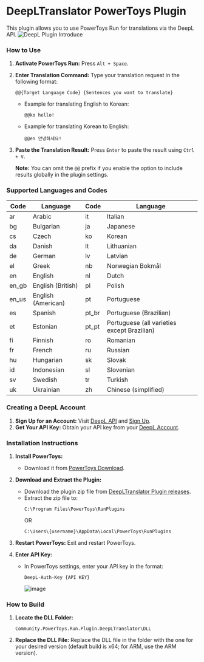# DeepLTranslator PowerToys Plugin

This plugin allows you to use PowerToys Run for translations via the DeepL API.
![DeepL Plugin Introduce](https://github.com/patcher454/DeepLTranslatorPowerToys/assets/34996184/ba435959-6dd5-4315-94af-45a1b487306d)  

### How to Use

1. **Activate PowerToys Run:** Press `Alt + Space`.
2. **Enter Translation Command:** Type your translation request in the following format:
   ```
   @@{Target Language Code} {Sentences you want to translate}
   ```

   - Example for translating English to Korean:
     ```
     @@ko hello!
     ```
   - Example for translating Korean to English:
     ```
     @@en 안녕하세요!
     ```

3. **Paste the Translation Result:** Press `Enter` to paste the result using `Ctrl + V`.

   **Note:** You can omit the `@@` prefix if you enable the option to include results globally in the plugin settings.

### Supported Languages and Codes

| Code | Language                | Code | Language                                     |
|------|-------------------------|------|----------------------------------------------|
| ar   | Arabic                  | it   | Italian                                      |
| bg   | Bulgarian               | ja   | Japanese                                     |
| cs   | Czech                   | ko   | Korean                                       |
| da   | Danish                  | lt   | Lithuanian                                   |
| de   | German                  | lv   | Latvian                                      |
| el   | Greek                   | nb   | Norwegian Bokmål                             |
| en   | English                 | nl   | Dutch                                        |
| en_gb| English (British)       | pl   | Polish                                       |
| en_us| English (American)      | pt   | Portuguese                                   |
| es   | Spanish                 | pt_br| Portuguese (Brazilian)                       |
| et   | Estonian                | pt_pt| Portuguese (all varieties except Brazilian)  |
| fi   | Finnish                 | ro   | Romanian                                     |
| fr   | French                  | ru   | Russian                                      |
| hu   | Hungarian               | sk   | Slovak                                       |
| id   | Indonesian              | sl   | Slovenian                                    |
| sv   | Swedish                 | tr   | Turkish                                      |
| uk   | Ukrainian               | zh   | Chinese (simplified)                         |

### Creating a DeepL Account

1. **Sign Up for an Account:** Visit [DeepL API](https://www.deepl.com/pro-api?cta=header-pro-api) and [Sign Up](https://www.deepl.com/signup?cta=checkout).
2. **Get Your API Key:** Obtain your API key from your [DeepL Account](https://www.deepl.com/your-account/keys).

### Installation Instructions

1. **Install PowerToys:**
   - Download it from [PowerToys Download](https://learn.microsoft.com/en-us/windows/powertoys/install).

2. **Download and Extract the Plugin:**
   - Download the plugin zip file from [DeepLTranslator Plugin releases](https://github.com/patcher454/DeepLTranslatorPowerToys/releases/).
   - Extract the zip file to:
     ```
     C:\Program Files\PowerToys\RunPlugins
     ```
     OR
     ```
     C:\Users\{username}\AppData\Local\PowerToys\RunPlugins
     ```
3. **Restart PowerToys:** Exit and restart PowerToys.

4. **Enter API Key:**
   - In PowerToys settings, enter your API key in the format:
     ```
     DeepL-Auth-Key {API KEY}
     ```
     ![image](https://github.com/patcher454/DeepLTranslatorPowerToys/assets/34996184/143849c9-4288-4af2-acc0-24f59e272f33)  
  

### How to Build

1. **Locate the DLL Folder:**
   ```
   Community.PowerToys.Run.Plugin.DeepLTranslator\DLL
   ```
2. **Replace the DLL File:** Replace the DLL file in the folder with the one for your desired version (default build is x64; for ARM, use the ARM version).

